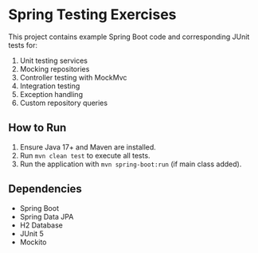 # Spring Testing Exercises

This project contains example Spring Boot code and corresponding JUnit tests for:

1. Unit testing services
2. Mocking repositories
3. Controller testing with MockMvc
4. Integration testing
5. Exception handling
6. Custom repository queries

## How to Run

1. Ensure Java 17+ and Maven are installed.
2. Run `mvn clean test` to execute all tests.
3. Run the application with `mvn spring-boot:run` (if main class added).

## Dependencies

- Spring Boot
- Spring Data JPA
- H2 Database
- JUnit 5
- Mockito